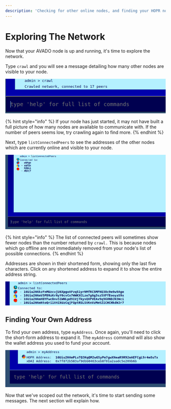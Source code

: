 ```yaml
---
description: 'Checking for other online nodes, and finding your HOPR node address.'
---
```


# Exploring The Network

Now that your AVADO node is up and running, it's time to explore the network.

Type `crawl` and you will see a message detailing how many other nodes are visible to your node.

![Crawling the HOPR network](../.gitbook/assets/avado-crawl%20%281%29%20%281%29%20%281%29%20%281%29%20%281%29%20%281%29.png)

{% hint style="info" %}
If your node has just started, it may not have built a full picture of how many nodes are available to communicate with. If the number of peers seems low, try crawling again to find more.
{% endhint %}

Next, type `listConnectedPeers` to see the addresses of the other nodes which are currently online and visible to your node.

![List of connected peers on a HOPR AVADO node](../.gitbook/assets/list-connected-peers-avado%20%281%29%20%281%29%20%281%29%20%281%29%20%281%29.png)

{% hint style="info" %}
The list of connected peers will sometimes show fewer nodes than the number returned by `crawl.` This is because nodes which go offline are not immediately removed from your node's list of possible connections.
{% endhint %}

Addresses are shown in their shortened form, showing only the last five characters. Click on any shortened address to expand it to show the entire address string.

![The expanded addresses from the example above](../.gitbook/assets/avado-expanded-addresses%20%281%29%20%281%29%20%281%29%20%281%29%20%281%29.png)

## Finding Your Own Address

To find your own address, type `myAddress`. Once again, you'll need to click the short-form address to expand it. The `myAddress` command will also show the wallet address you used to fund your account.

![](../.gitbook/assets/avado-myaddress%20%281%29%20%281%29%20%281%29%20%281%29%20%281%29.png)

Now that we've scoped out the network, it's time to start sending some messages. The next section will explain how.
